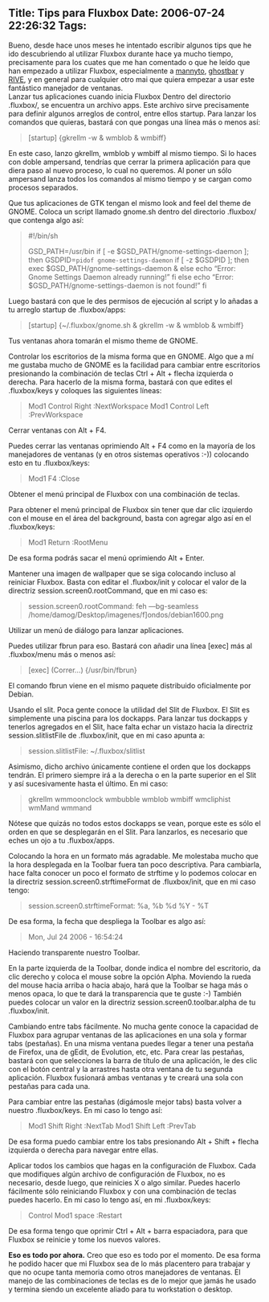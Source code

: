 Title: Tips para Fluxbox
Date: 2006-07-24 22:26:32
Tags: 
---
<p>Bueno, desde hace unos meses he intentado escribir algunos tips que he ido descubriendo al utilizar Fluxbox durante hace ya mucho tiempo, precisamente para los cuates que me han comentado o que he leído que han empezado a utilizar Fluxbox, especialmente a <a target="_blank" href="http://mannyto.unplug.org.mve">mannyto</a>, <a target="_blank" href="http://ghostbar.ath.cx/">ghostbar</a> y <a target="_blank" href="http://www.riveonline.com/">RIVE</a>, y en general para cualquier otro mai que quiera empezar a usar este fantástico manejador de ventanas.
<br/>Lanzar tus aplicaciones cuando inicia Fluxbox
Dentro del directorio .fluxbox/, se encuentra un archivo apps. Este archivo sirve precisamente para definir algunos arreglos de control, entre ellos startup. Para lanzar los comandos que quieras, bastará con que pongas una línea más o menos así:
</p>
<blockquote>[startup] {gkrellm -w &amp; wmblob &amp; wmbiff}</blockquote>
<p>
En este caso, lanzo gkrellm, wmblob y wmbiff al mismo tiempo. Si lo haces con doble ampersand, tendrías que cerrar la primera aplicación para que diera paso al nuevo proceso, lo cual no queremos. Al poner un sólo ampersand lanza todos los comandos al mismo tiempo y se cargan como procesos separados.

Que tus aplicaciones de GTK tengan el mismo look and feel del theme de GNOME.
Coloca un script llamado gnome.sh dentro del directorio .fluxbox/ que contenga algo así:
</p>
<blockquote>#!/bin/sh

GSD_PATH=/usr/bin
if [ -e $GSD_PATH/gnome-settings-daemon ]; then
GSDPID=`pidof gnome-settings-daemon`
if [ -z $GSDPID ]; then
exec $GSD_PATH/gnome-settings-daemon &amp;
else
echo &#8220;Error: Gnome Settings Daemon already running!&#8221;
fi
else
echo &#8220;Error: $GSD_PATH/gnome-settings-daemon is not found!&#8221;
fi</blockquote>
<p>
Luego bastará con que le des permisos de ejecución al script y lo añadas a tu arreglo startup de .fluxbox/apps:
</p>
<blockquote>[startup] {~/.fluxbox/gnome.sh &amp; gkrellm -w &amp; wmblob &amp; wmbiff}</blockquote>
<p>
Tus ventanas ahora tomarán el mismo theme de GNOME.

Controlar los escritorios de la misma forma que en GNOME.
Algo que a mí me gustaba mucho de GNOME es la facilidad para cambiar entre escritorios presionando la combinación de teclas Ctrl + Alt + flecha izquierda o derecha. Para hacerlo de la misma forma, bastará con que edites el .fluxbox/keys y coloques las siguientes líneas:
</p>
<blockquote>Mod1 Control Right :NextWorkspace
Mod1 Control Left :PrevWorkspace</blockquote>Cerrar ventanas con Alt + F4.<p>
Puedes cerrar las ventanas oprimiendo Alt + F4 como en la mayoría de los manejadores de ventanas (y en otros sistemas operativos :-)) colocando esto en tu .fluxbox/keys:
</p>
<blockquote>Mod1 F4 :Close</blockquote>Obtener el menú principal de Fluxbox con una combinación de teclas.<p>
Para obtener el menú principal de Fluxbox sin tener que dar clic izquierdo con el mouse en el área del background, basta con agregar algo así en el .fluxbox/keys:
</p>
<blockquote>Mod1 Return :RootMenu</blockquote>
<p>
De esa forma podrás sacar el menú oprimiendo Alt + Enter.

Mantener una imagen de wallpaper que se siga colocando incluso al reiniciar Fluxbox.
Basta con editar el .fluxbox/init y colocar el valor de la directriz session.screen0.rootCommand, que en mi caso es:
</p>
<blockquote>session.screen0.rootCommand:    feh &#8212;bg-seamless /home/damog/Desktop/imagenes/f]ondos/debian1600.png</blockquote>Utilizar un menú de diálogo para lanzar aplicaciones.<p>
Puedes utilizar fbrun para eso. Bastará con añadir una línea [exec] más al .fluxbox/menu más o menos así:
</p>
<blockquote>[exec] (Correr&#8230;) {/usr/bin/fbrun}</blockquote>
<p>
El comando fbrun viene en el mismo paquete distribuido oficialmente por Debian.

Usando el slit.
Poca gente conoce la utilidad del Slit de Fluxbox. El Slit es simplemente una piscina para los dockapps. Para lanzar tus dockapps y tenerlos agregados en el Slit, hace falta echar un vistazo hacia la directriz session.slitlistFile de .fluxbox/init, que en mi caso apunta a:
</p>
<blockquote>session.slitlistFile:   ~/.fluxbox/slitlist</blockquote>
<p>
Asimismo, dicho archivo únicamente contiene el orden que los dockapps tendrán. El primero siempre irá a la derecha o en la parte superior en el Slit y así sucesivamente hasta el último. En mi caso:
</p>
<blockquote>gkrellm
wmmoonclock
wmbubble
wmblob
wmbiff
wmcliphist
wmMand
wmmand</blockquote>
<p>
Nótese que quizás no todos estos dockapps se vean, porque este es sólo el orden en que se desplegarán en el Slit. Para lanzarlos, es necesario que eches un ojo a tu .fluxbox/apps.

Colocando la hora en un formato más agradable.
Me molestaba mucho que la hora desplegada en la Toolbar fuera tan poco descriptiva. Para cambiarla, hace falta conocer un poco el formato de strftime y lo podemos colocar en la directriz session.screen0.strftimeFormat de .fluxbox/init, que en mi caso tengo:
</p>
<blockquote>session.screen0.strftimeFormat: %a, %b %d %Y - %T</blockquote>
<p>
De esa forma, la fecha que despliega la Toolbar es algo así:
</p>
<blockquote>Mon, Jul 24&#160;2006 - 16:54:24</blockquote>Haciendo transparente nuestro Toolbar.<p>
En la parte izquierda de la Toolbar, donde indica el nombre del escritorio, da clic derecho y coloca el mouse sobre la opción Alpha. Moviendo la rueda del mouse hacia arriba o hacia abajo, hará que la Toolbar se haga más o menos opaca, lo que te dará la transparencia que te guste :-) También puedes colocar un valor en la directriz session.screen0.toolbar.alpha de tu .fluxbox/init.

Cambiando entre tabs fácilmente.
No mucha gente conoce la capacidad de Fluxbox para agrupar ventanas de las aplicaciones en una sola y formar tabs (pestañas). En una misma ventana puedes llegar a tener una pestaña de Firefox, una de gEdit, de Evolution, etc, etc. Para crear las pestañas, bastará con que selecciones la barra de título de una aplicación, le des clic con el botón central y la arrastres hasta otra ventana de tu segunda aplicación. Fluxbox fusionará ambas ventanas y te creará una sola con pestañas para cada una.

Para cambiar entre las pestañas (digámosle mejor tabs) basta volver a nuestro .fluxbox/keys. En mi caso lo tengo así:
</p>
<blockquote>Mod1 Shift Right :NextTab
Mod1 Shift Left :PrevTab</blockquote>
<p>
De esa forma puedo cambiar entre los tabs presionando Alt + Shift + flecha izquierda o derecha para navegar entre ellas.

Aplicar todos los cambios que hagas en la configuración de Fluxbox.
Cada que modifiques algún archivo de configuración de Fluxbox, no es necesario, desde luego, que reinicies X o algo similar. Puedes hacerlo fácilmente sólo reiniciando Fluxbox y con una combinación de teclas puedes hacerlo. En mi caso lo tengo así, en mi .fluxbox/keys:
</p>
<blockquote>Control Mod1 space :Restart</blockquote>
<p>
De esa forma tengo que oprimir Ctrl + Alt + barra espaciadora, para que Fluxbox se reinicie y tome los nuevos valores.

<strong>Eso es todo por ahora.</strong>
Creo que eso es todo por el momento. De esa forma he podido hacer que mi Fluxbox sea de lo más placentero para trabajar y que no ocupe tanta memoria como otros manejadores de ventanas. El manejo de las combinaciones de teclas es de lo mejor que jamás he usado y termina siendo un excelente aliado para tu workstation o desktop. </p>
